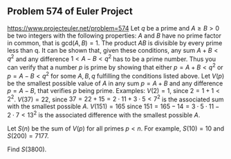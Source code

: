 ## Problem 574 of Euler Project 
https://www.projecteuler.net/problem=574
Let $q$ be a prime and $A \ge B >0$ be two integers with the following properties:
 $A$ and $B$ have no prime factor in common, that is $\text{gcd}(A,B)=1$.
 The product $AB$ is divisible by every prime less than q.
It can be shown that, given these conditions, any sum $A+B<q^2$ and any difference $1<A-B<q^2$ has to be a prime number. Thus you can verify that a number $p$ is prime by showing that either $p=A+B<q^2$ or $p=A-B<q^2$ for some $A,B,q$ fulfilling the conditions listed above.
Let $V(p)$ be the smallest possible value of $A$ in any sum $p=A+B$ and any difference $p=A-B$, that verifies $p$ being prime. Examples:
$V(2)=1$, since $2=1+1< 2^2$. 
$V(37)=22$, since $37=22+15=2 \cdot 11+3 \cdot 5< 7^2$ is the associated sum with the smallest possible $A$.
$V(151)=165$ since $151=165-14=3 \cdot 5 \cdot 11 - 2 \cdot 7<13^2$ is the associated difference with the smallest possible $A$. 

Let $S(n)$ be the sum of $V(p)$ for all primes $p<n$. For example, $S(10)=10$ and $S(200)=7177$.

Find $S(3800)$.